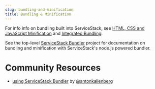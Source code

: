 ```yaml
---
slug: bundling-and-minification
title: Bundling & Minification
---
```


For info info on bundling built into ServiceStack, see [HTML, CSS and JavaScript Minification](/html-css-and-javascript-minification) and
[Integrated Bundling](https://docs.servicestack.net/templates-lite#integrated-bundling).

See the top-level [ServiceStack Bundler](https://github.com/ServiceStack/Bundler) project for documentation on bundling and minification with ServiceStack's node.js powered bundler.


# Community Resources

  - [using ServiceStack Bundler](http://antonkallenberg.com/2012/07/26/using-servicestack-bundler/) by [@antonkallenberg](https://twitter.com/antonkallenberg)
